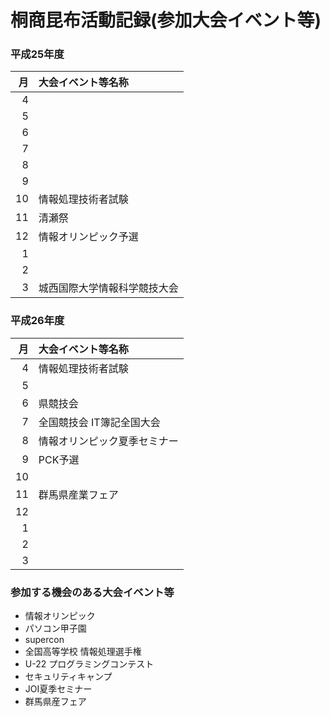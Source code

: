 # 桐商昆布活動記録(参加大会イベント等)

### 平成25年度

| 月 | 大会イベント等名称 |
|---:|:---|
| 4||
| 5||
| 6||
| 7||
| 8||
| 9||
|10|情報処理技術者試験|
|11|清瀬祭|
|12|情報オリンピック予選|
| 1||
| 2||
| 3|城西国際大学情報科学競技大会|


### 平成26年度

| 月 | 大会イベント等名称 |
|---:|:---|
| 4|情報処理技術者試験|
| 5||
| 6|県競技会|
| 7|全国競技会 IT簿記全国大会|
| 8|情報オリンピック夏季セミナー|
| 9|PCK予選|
|10||
|11|群馬県産業フェア|
|12||
| 1||
| 2||
| 3||


### 参加する機会のある大会イベント等

* 情報オリンピック
* パソコン甲子園
* supercon
* 全国高等学校 情報処理選手権
* U-22 プログラミングコンテスト
* セキュリティキャンプ
* JOI夏季セミナー
* 群馬県産フェア